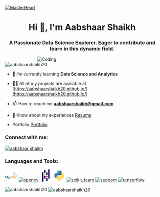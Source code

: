 [![MasterHead](https://camo.githubusercontent.com/d246f1db0e9889b1ff1d2e20848c36120a17299e8ae1346ed2ab9b35c4dcca2f/68747470733a2f2f692e70696e696d672e636f6d2f6f726967696e616c732f39652f30612f63382f39653061633832626331376666303037303864613662643039353933313737652e676966)](https://AabshaarShaikh20.io)
<h1 align="center">Hi 👋, I'm Aabshaar Shaikh</h1>
<h3 align="center">A Passionate Data Science Explorer. Eager to contribute and learn in this dynamic field.</h3>
<img align="right" alt="Coding" width="400" src="https://miro.medium.com/v2/resize:fit:1280/1*B4NL8NsOivEV0UUx8CdYZg.gif">

<p align="left"> <img src="https://komarev.com/ghpvc/?username=aabshaarshaikh20&label=Profile%20views&color=0e75b6&style=flat" alt="aabshaarshaikh20" /> </p>

- 🌱 I’m currently learning **Data Science and Analytics**

- 👨‍💻 All of my projects are available at [https://aabshaarshaikh20.github.io/](https://aabshaarshaikh20.github.io/)

- 📫 How to reach me **aabshaarshaikh@gmail.com**

- 📄 Know about my experiences [Resume](https://drive.google.com/file/d/14kbzV25iIPexEF4t_RAKYGOlMbnnmNkj/view)

- Portfolio [Portfolio](https://aabshaarshaikh20.github.io/AabshaarShaikh.github.iofinal/)

<h3 align="left">Connect with me:</h3>
<p align="left">
<a href="https://linkedin.com/in/aabshaar shaikh" target="blank"><img align="center" src="https://raw.githubusercontent.com/rahuldkjain/github-profile-readme-generator/master/src/images/icons/Social/linked-in-alt.svg" alt="aabshaar shaikh" height="30" width="40" /></a>
</p>

<h3 align="left">Languages and Tools:</h3>
<p align="left"> <a href="https://www.mysql.com/" target="_blank" rel="noreferrer"> <img src="https://raw.githubusercontent.com/devicons/devicon/master/icons/mysql/mysql-original-wordmark.svg" alt="mysql" width="40" height="40"/> </a> <a href="https://opencv.org/" target="_blank" rel="noreferrer"> <img src="https://www.vectorlogo.zone/logos/opencv/opencv-icon.svg" alt="opencv" width="40" height="40"/> </a> <a href="https://pandas.pydata.org/" target="_blank" rel="noreferrer"> <img src="https://raw.githubusercontent.com/devicons/devicon/2ae2a900d2f041da66e950e4d48052658d850630/icons/pandas/pandas-original.svg" alt="pandas" width="40" height="40"/> </a> <a href="https://www.python.org" target="_blank" rel="noreferrer"> <img src="https://raw.githubusercontent.com/devicons/devicon/master/icons/python/python-original.svg" alt="python" width="40" height="40"/> </a> <a href="https://scikit-learn.org/" target="_blank" rel="noreferrer"> <img src="https://upload.wikimedia.org/wikipedia/commons/0/05/Scikit_learn_logo_small.svg" alt="scikit_learn" width="40" height="40"/> </a> <a href="https://seaborn.pydata.org/" target="_blank" rel="noreferrer"> <img src="https://seaborn.pydata.org/_images/logo-mark-lightbg.svg" alt="seaborn" width="40" height="40"/> </a> <a href="https://www.tensorflow.org" target="_blank" rel="noreferrer"> <img src="https://www.vectorlogo.zone/logos/tensorflow/tensorflow-icon.svg" alt="tensorflow" width="40" height="40"/> </a> </p>

<p><img align="left" src="https://github-readme-stats.vercel.app/api/top-langs?username=aabshaarshaikh20&show_icons=true&locale=en&layout=compact" alt="aabshaarshaikh20" /></p>

<p>&nbsp;<img align="center" src="https://github-readme-stats.vercel.app/api?username=aabshaarshaikh20&show_icons=true&locale=en" alt="aabshaarshaikh20" /></p>

